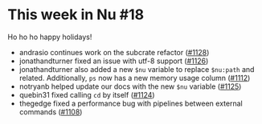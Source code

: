 # This week in Nu #18

Ho ho ho happy holidays!

- andrasio continues work on the subcrate refactor ([#1128](https://github.com/nushell/nushell/pull/1128))
- jonathandturner fixed an issue with utf-8 support ([#1126](https://github.com/nushell/nushell/pull/1126))
- jonathandturner also added a new `$nu` variable to replace `$nu:path` and related. Additionally, `ps` now has a new memory usage column ([#1112](https://github.com/nushell/nushell/pull/1112))
- notryanb helped update our docs with the new `$nu` variable ([#1125](https://github.com/nushell/nushell/pull/1125))
- quebin31 fixed calling `cd` by itself ([#1124](https://github.com/nushell/nushell/pull/1124))
- thegedge fixed a performance bug with pipelines between external commands ([#1108](https://github.com/nushell/nushell/pull/1108))
